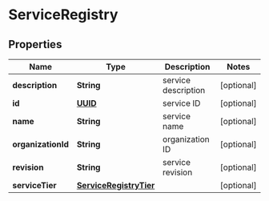 # ServiceRegistry

## Properties
Name | Type | Description | Notes
------------ | ------------- | ------------- | -------------
**description** | **String** | service description |  [optional]
**id** | [**UUID**](UUID.md) | service ID |  [optional]
**name** | **String** | service name |  [optional]
**organizationId** | **String** | organization ID |  [optional]
**revision** | **String** | service revision |  [optional]
**serviceTier** | [**ServiceRegistryTier**](ServiceRegistryTier.md) |  |  [optional]
